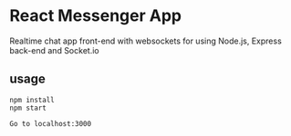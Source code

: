 # React Messenger App

Realtime chat app front-end with websockets for using Node.js, Express back-end and Socket.io

## usage
```
npm install
npm start

Go to localhost:3000
```

